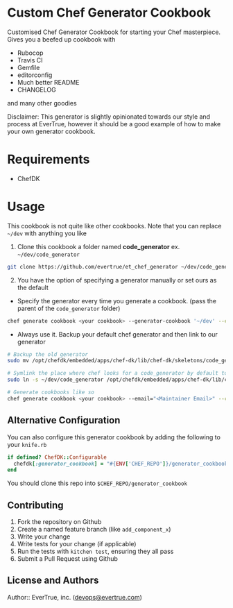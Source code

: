 # Custom Chef Generator Cookbook

Customised Chef Generator Cookbook for starting your Chef masterpiece.  Gives you a beefed up cookbook with

* Rubocop
* Travis CI
* Gemfile
* editorconfig
* Much better README
* CHANGELOG

and many other goodies

Disclaimer: This generator is slightly opinionated towards our style and process at EverTrue, however 
it should be a good example of how to make your own generator cookbook.

# Requirements

* ChefDK

# Usage

This cookbook is not quite like other cookbooks.  Note that you can replace `~/dev` with anything you like

1. Clone this cookbook a folder named **code_generator** ex. `~/dev/code_generator`

  ```bash
  git clone https://github.com/evertrue/et_chef_generator ~/dev/code_generator
  ```
2. You have the option of specifying a generator manually or set ours as the default
  * Specify the generator every time you generate a cookbook. (pass the parent of the `code_generator` folder)
  ```bash
  chef generate cookbook <your cookbook> --generator-cookbook '~/dev' --email="<Maintainer Email>" --copyright "<Your Org>" -l <License>
  ```
  * Always use it. Backup your default chef generator and then link to our generator
  ```bash
  # Backup the old generator
  sudo mv /opt/chefdk/embedded/apps/chef-dk/lib/chef-dk/skeletons/code_generator/ ~/dev/original_code_generator
  
  # Symlink the place where chef looks for a code_generator by default to ours in `~/dev`
  sudo ln -s ~/dev/code_generator /opt/chefdk/embedded/apps/chef-dk/lib/chef-dk/skeletons/code_generator

  # Generate cookbooks like so
  chef generate cookbook <your cookbook> --email="<Maintainer Email>" --copyright "<Your Org>" -l <License>
  ```

## Alternative Configuration

You can also configure this generator cookbook by adding the following to your `knife.rb`

```ruby
if defined? ChefDK::Configurable
  chefdk[:generator_cookbook] = "#{ENV['CHEF_REPO']}/generator_cookbook"
end
```

You should clone this repo into `$CHEF_REPO/generator_cookbook`

## Contributing

1. Fork the repository on Github
2. Create a named feature branch (like `add_component_x`)
3. Write your change
4. Write tests for your change (if applicable)
5. Run the tests with `kitchen test`, ensuring they all pass
6. Submit a Pull Request using Github

## License and Authors

Author:: EverTrue, inc. (devops@evertrue.com)

